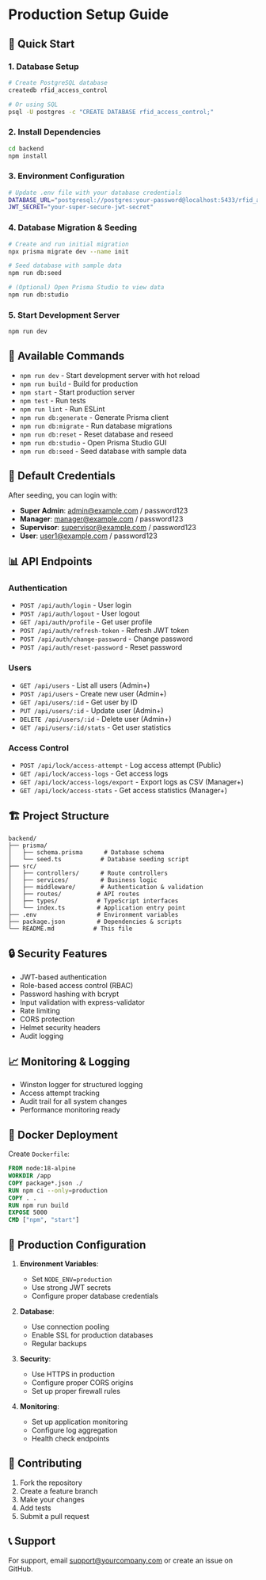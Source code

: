 # Production Setup Guide

## 🚀 Quick Start

### 1. Database Setup
```bash
# Create PostgreSQL database
createdb rfid_access_control

# Or using SQL
psql -U postgres -c "CREATE DATABASE rfid_access_control;"
```

### 2. Install Dependencies
```bash
cd backend
npm install
```

### 3. Environment Configuration
```bash
# Update .env file with your database credentials
DATABASE_URL="postgresql://postgres:your-password@localhost:5433/rfid_access_control"
JWT_SECRET="your-super-secure-jwt-secret"
```

### 4. Database Migration & Seeding
```bash
# Create and run initial migration
npx prisma migrate dev --name init

# Seed database with sample data
npm run db:seed

# (Optional) Open Prisma Studio to view data
npm run db:studio
```

### 5. Start Development Server
```bash
npm run dev
```

## 🔧 Available Commands

- `npm run dev` - Start development server with hot reload
- `npm run build` - Build for production
- `npm start` - Start production server
- `npm test` - Run tests
- `npm run lint` - Run ESLint
- `npm run db:generate` - Generate Prisma client
- `npm run db:migrate` - Run database migrations
- `npm run db:reset` - Reset database and reseed
- `npm run db:studio` - Open Prisma Studio GUI
- `npm run db:seed` - Seed database with sample data

## 🔑 Default Credentials

After seeding, you can login with:

- **Super Admin**: admin@example.com / password123
- **Manager**: manager@example.com / password123
- **Supervisor**: supervisor@example.com / password123
- **User**: user1@example.com / password123

## 📊 API Endpoints

### Authentication
- `POST /api/auth/login` - User login
- `POST /api/auth/logout` - User logout
- `GET /api/auth/profile` - Get user profile
- `POST /api/auth/refresh-token` - Refresh JWT token
- `POST /api/auth/change-password` - Change password
- `POST /api/auth/reset-password` - Reset password

### Users
- `GET /api/users` - List all users (Admin+)
- `POST /api/users` - Create new user (Admin+)
- `GET /api/users/:id` - Get user by ID
- `PUT /api/users/:id` - Update user (Admin+)
- `DELETE /api/users/:id` - Delete user (Admin+)
- `GET /api/users/:id/stats` - Get user statistics

### Access Control
- `POST /api/lock/access-attempt` - Log access attempt (Public)
- `GET /api/lock/access-logs` - Get access logs
- `GET /api/lock/access-logs/export` - Export logs as CSV (Manager+)
- `GET /api/lock/access-stats` - Get access statistics (Manager+)

## 🏗️ Project Structure

```
backend/
├── prisma/
│   ├── schema.prisma      # Database schema
│   └── seed.ts           # Database seeding script
├── src/
│   ├── controllers/      # Route controllers
│   ├── services/         # Business logic
│   ├── middleware/       # Authentication & validation
│   ├── routes/          # API routes
│   ├── types/           # TypeScript interfaces
│   └── index.ts         # Application entry point
├── .env                 # Environment variables
├── package.json         # Dependencies & scripts
└── README.md           # This file
```

## 🔒 Security Features

- JWT-based authentication
- Role-based access control (RBAC)
- Password hashing with bcrypt
- Input validation with express-validator
- Rate limiting
- CORS protection
- Helmet security headers
- Audit logging

## 📈 Monitoring & Logging

- Winston logger for structured logging
- Access attempt tracking
- Audit trail for all system changes
- Performance monitoring ready

## 🐳 Docker Deployment

Create `Dockerfile`:
```dockerfile
FROM node:18-alpine
WORKDIR /app
COPY package*.json ./
RUN npm ci --only=production
COPY . .
RUN npm run build
EXPOSE 5000
CMD ["npm", "start"]
```

## 🔧 Production Configuration

1. **Environment Variables**:
   - Set `NODE_ENV=production`
   - Use strong JWT secrets
   - Configure proper database credentials

2. **Database**:
   - Use connection pooling
   - Enable SSL for production databases
   - Regular backups

3. **Security**:
   - Use HTTPS in production
   - Configure proper CORS origins
   - Set up proper firewall rules

4. **Monitoring**:
   - Set up application monitoring
   - Configure log aggregation
   - Health check endpoints

## 🤝 Contributing

1. Fork the repository
2. Create a feature branch
3. Make your changes
4. Add tests
5. Submit a pull request

## 📞 Support

For support, email support@yourcompany.com or create an issue on GitHub.